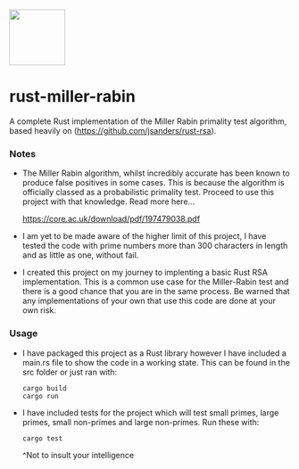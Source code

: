 # <img src="https://github.com/callum-fortune/rust-miller-rabin/assets/63158857/19ebacb0-75c5-4a59-9549-590513dec5e9" width="100">
# rust-miller-rabin
A complete Rust implementation of the Miller Rabin primality test algorithm, based heavily on (https://github.com/jsanders/rust-rsa).

### Notes

- The Miller Rabin algorithm, whilst incredibly accurate has been known to produce false positives in some cases. This is because the algorithm is officially classed as a probabilistic primality test. Proceed to use this project with that knowledge. Read more here...

  https://core.ac.uk/download/pdf/197479038.pdf

- I am yet to be made aware of the higher limit of this project, I have tested the code with prime numbers more than 300 characters in length and as little as one, without fail.
- I created this project on my journey to implenting a basic Rust RSA implementation. This is a common use case for the Miller-Rabin test and there is a good chance that you are in the same process. Be warned that any implementations of your own that use this code are done at your own risk.

### Usage

- I have packaged this project as a Rust library however I have included a main.rs file to show the code in a working state. This can be found in the src folder or just ran with:
  
  ```
  cargo build
  cargo run
  ```
- I have included tests for the project which will test small primes, large primes, small non-primes and large non-primes. Run these with:

  ```
  cargo test
  ```
  ^Not to insult your intelligence
